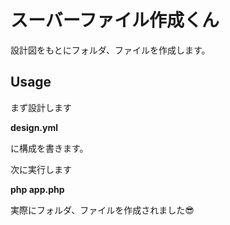 # スーバーファイル作成くん
設計図をもとにフォルダ、ファイルを作成します。

## Usage
まず設計します

**design.yml**

に構成を書きます。

次に実行します

**php app.php**

実際にフォルダ、ファイルを作成されました😎